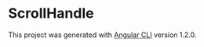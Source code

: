 # ScrollHandle

This project was generated with [Angular CLI](https://github.com/angular/angular-cli) version 1.2.0.
